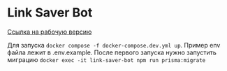 # Link Saver Bot


[Ссылка на рабочую версию](https://t.me/marketlab_linksaver_bot)

Для запуска `docker compose -f docker-compose.dev.yml up`. Пример env файла лежит в .env.example. После первого запуска нужно запустить миграцию `docker exec -it link-saver-bot npm run prisma:migrate`